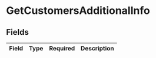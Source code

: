 # GetCustomersAdditionalInfo


## Fields

| Field       | Type        | Required    | Description |
| ----------- | ----------- | ----------- | ----------- |